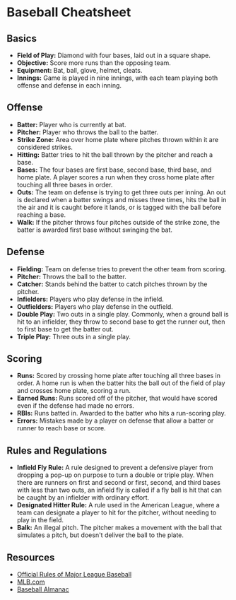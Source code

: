 # Baseball Cheatsheet

## Basics
- **Field of Play:** Diamond with four bases, laid out in a square shape. 
- **Objective:** Score more runs than the opposing team.
- **Equipment:** Bat, ball, glove, helmet, cleats.
- **Innings:** Game is played in nine innings, with each team playing both offense and defense in each inning.

## Offense
- **Batter:** Player who is currently at bat.
- **Pitcher:** Player who throws the ball to the batter.
- **Strike Zone:** Area over home plate where pitches thrown within it are considered strikes. 
- **Hitting:** Batter tries to hit the ball thrown by the pitcher and reach a base.
- **Bases:** The four bases are first base, second base, third base, and home plate. A player scores a run when they cross home plate after touching all three bases in order.
- **Outs:** The team on defense is trying to get three outs per inning. An out is declared when a batter swings and misses three times, hits the ball in the air and it is caught before it lands, or is tagged with the ball before reaching a base.
- **Walk:** If the pitcher throws four pitches outside of the strike zone, the batter is awarded first base without swinging the bat.

## Defense
- **Fielding:** Team on defense tries to prevent the other team from scoring.
- **Pitcher:** Throws the ball to the batter.
- **Catcher:** Stands behind the batter to catch pitches thrown by the pitcher.
- **Infielders:** Players who play defense in the infield.
- **Outfielders:** Players who play defense in the outfield.
- **Double Play:** Two outs in a single play. Commonly, when a ground ball is hit to an infielder, they throw to second base to get the runner out, then to first base to get the batter out.
- **Triple Play:** Three outs in a single play. 

## Scoring
- **Runs:** Scored by crossing home plate after touching all three bases in order. A home run is when the batter hits the ball out of the field of play and crosses home plate, scoring a run.
- **Earned Runs:** Runs scored off of the pitcher, that would have scored even if the defense had made no errors.
- **RBIs:** Runs batted in. Awarded to the batter who hits a run-scoring play.
- **Errors:** Mistakes made by a player on defense that allow a batter or runner to reach base or score. 

## Rules and Regulations
- **Infield Fly Rule:** A rule designed to prevent a defensive player from dropping a pop-up on purpose to turn a double or triple play. When there are runners on first and second or first, second, and third bases with less than two outs, an infield fly is called if a fly ball is hit that can be caught by an infielder with ordinary effort.
- **Designated Hitter Rule:** A rule used in the American League, where a team can designate a player to hit for the pitcher, without needing to play in the field.
- **Balk:** An illegal pitch. The pitcher makes a movement with the ball that simulates a pitch, but doesn't deliver the ball to the plate.

## Resources
- [Official Rules of Major League Baseball](https://www.mlb.com/official-information/rules/)
- [MLB.com](https://www.mlb.com/)
- [Baseball Almanac](https://www.baseball-almanac.com/)
